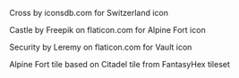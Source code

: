 Cross by iconsdb.com for Switzerland icon

Castle by Freepik on flaticon.com for Alpine Fort icon

Security by Leremy on flaticon.com for Vault icon

Alpine Fort tile based on Citadel tile from FantasyHex tileset